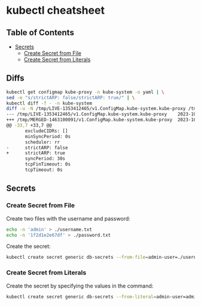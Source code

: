 # kubectl cheatsheet

## Table of Contents

- [Secrets](#secrets)
  - [Create Secret from File](#create-secret-from-file)
  - [Create Secret from Literals](#create-secret-from-literals)

## Diffs

```bash
kubectl get configmap kube-proxy -n kube-system -o yaml | \
sed -e "s/strictARP: false/strictARP: true/" | \
kubectl diff -f - -n kube-system
diff -u -N /tmp/LIVE-1353412465/v1.ConfigMap.kube-system.kube-proxy /tmp/MERGED-1463100091/v1.ConfigMap.kube-system.kube-proxy
--- /tmp/LIVE-1353412465/v1.ConfigMap.kube-system.kube-proxy    2023-10-03 23:00:21.016935582 +0000
+++ /tmp/MERGED-1463100091/v1.ConfigMap.kube-system.kube-proxy  2023-10-03 23:00:21.016935582 +0000
@@ -33,7 +33,7 @@
       excludeCIDRs: []
       minSyncPeriod: 0s
       scheduler: rr
-      strictARP: false
+      strictARP: true
       syncPeriod: 30s
       tcpFinTimeout: 0s
       tcpTimeout: 0s
```

## Secrets

### Create Secret from File

Create two files with the username and password:

```bash
echo -n 'admin' > ./username.txt
echo -n '1f2d1e2e67df' > ./password.txt
```

Create the secret:

```bash
kubectl create secret generic db-secrets --from-file=admin-user=./username.txt --from-file=password=./password.txt
```

### Create Secret from Literals

Create the secret by specifying the values in the command:

```bash
kubectl create secret generic db-secrets --from-literal=admin-user=admin --from-literal=password='1f2d1e2e67df'
```
